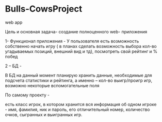 # Bulls-CowsProject
web app

Цель и основная задача- создание полноценного web- приложения

1-	Функционал приложения - 
У пользователя есть возможность собственно начать игру ( в планах сделать возможность выбора кол-во угадываемых позиций, внешний вид и тд), посмотреть свой рейтинг и % побед

2 – БД - 

В БД на данный момент планирую хранить данные, необходимые для подсчета статистики и рейтинга, а именно – кол-во выигр/проигр игр, 
возможно некоторые вспомогательные поля

По самому проекту - 

есть класс игрок, в котором хранится вся информация об одном игроке - имя, фамилия, ник и пароль, его отличительный  номер, количество очков, сыгранных и выигранных игр.


